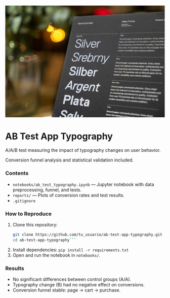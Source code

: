 <p align="center">
  <img src="tipografia-diseno-web.jpg" alt="AB Test Analysis Banner" width="800">
</p>

# AB Test App Typography

A/A/B test measuring the impact of typography changes on user behavior. 

Conversion funnel analysis and statistical validation included.

### Contents
- `notebooks/ab_test_typography.ipynb` — Jupyter notebook with data preprocessing, funnel, and tests.
- `reports/` — Plots of conversion rates and test results.
- `.gitignore`

### How to Reproduce
1. Clone this repository:
   ```bash
   git clone https://github.com/tu_usuario/ab-test-app-typography.git
   cd ab-test-app-typography```
2. Install dependencies:
    ```pip install -r requirements.txt```
3. Open and run the notebook in `notebooks/`.

### Results
- No significant differences between control groups (A/A).
- Typography change (B) had no negative effect on conversions.
- Conversion funnel stable: page → cart → purchase.

